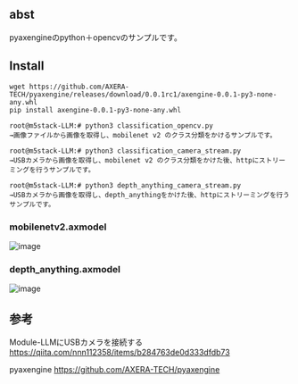 ## abst
pyaxengineのpython＋opencvのサンプルです。

## Install

```
wget https://github.com/AXERA-TECH/pyaxengine/releases/download/0.0.1rc1/axengine-0.0.1-py3-none-any.whl
pip install axengine-0.0.1-py3-none-any.whl
```

```
root@m5stack-LLM:# python3 classification_opencv.py
→画像ファイルから画像を取得し、mobilenet v2 のクラス分類をかけるサンプルです。

root@m5stack-LLM:# python3 classification_camera_stream.py
→USBカメラから画像を取得し、mobilenet v2 のクラス分類をかけた後、httpにストリーミングを行うサンプルです。

root@m5stack-LLM:# python3 depth_anything_camera_stream.py
→USBカメラから画像を取得し、depth_anythingをかけた後、httpにストリーミングを行うサンプルです。
```



### mobilenetv2.axmodel
![image](https://github.com/user-attachments/assets/e7528c19-3f1e-4c49-868d-89003c747664)

### depth_anything.axmodel
![image](https://github.com/user-attachments/assets/13aa0267-330e-45d8-87bd-f59cb4e51967)


## 参考

Module-LLMにUSBカメラを接続する
https://qiita.com/nnn112358/items/b284763de0d333dfdb73

pyaxengine
https://github.com/AXERA-TECH/pyaxengine
